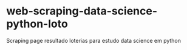 # web-scraping-data-science-python-loto
Scraping page resultado loterias para estudo data science em python
